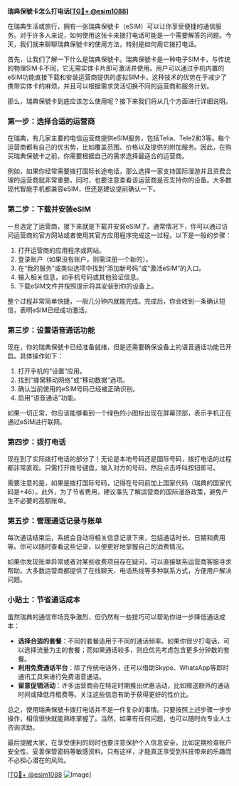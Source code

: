 **瑞典保號卡怎么打电话[[TG💪+ @esim1088](https://t.me/s/esim1088)]**

在瑞典生活或旅行，拥有一张瑞典保號卡（eSIM）可以让你享受便捷的通信服务。对于许多人来说，如何使用这张卡来拨打电话可能是一个需要解答的问题。今天，我们就来聊聊瑞典保號卡的使用方法，特别是如何用它拨打电话。

首先，让我们了解一下什么是瑞典保號卡。瑞典保號卡是一种电子SIM卡，与传统的物理SIM卡不同，它无需实体卡片即可激活并使用。用户可以通过手机内置的eSIM功能直接下载和安装运营商提供的虚拟SIM卡。这种技术的优势在于减少了携带实体卡的麻烦，并且可以根据需求灵活切换不同的运营商和服务计划。

那么，瑞典保號卡到底应该怎么使用呢？接下来我们将从几个方面进行详细说明。

### **第一步：选择合适的运营商**
在瑞典，有几家主要的电信运营商提供eSIM服务，包括Telia、Tele2和3等。每个运营商都有自己的优劣势，比如覆盖范围、价格以及提供的附加服务。因此，在购买瑞典保號卡之前，你需要根据自己的需求选择最适合的运营商。

例如，如果你经常需要拨打国际长途电话，那么选择一家支持国际漫游并且资费合理的运营商就非常重要。同时，也要注意查看该运营商是否支持你的设备。大多数现代智能手机都兼容eSIM，但还是建议提前确认一下。

### **第二步：下载并安装eSIM**
一旦选定了运营商，接下来就是下载并安装eSIM了。通常情况下，你可以通过访问运营商的官方网站或者使用其官方应用程序完成这一过程。以下是一般的步骤：

1. 打开运营商的应用程序或网站。
2. 登录账户（如果没有账户，则需注册一个新的）。
3. 在“我的服务”或类似选项中找到“添加新号码”或“激活eSIM”的入口。
4. 输入相关信息，如手机号码或其他验证信息。
5. 下载eSIM文件并按照提示将其安装到你的设备上。

整个过程非常简单快捷，一般几分钟内就能完成。完成后，你会收到一条确认短信，表明eSIM已经成功激活。

### **第三步：设置语音通话功能**
现在，你的瑞典保號卡已经准备就绪，但是还需要确保设备上的语音通话功能已开启。具体操作如下：

1. 打开手机的“设置”应用。
2. 找到“蜂窝移动网络”或“移动数据”选项。
3. 确认当前使用的eSIM号码已经被正确识别。
4. 启用“语音通话”功能。

如果一切正常，你应该能够看到一个绿色的小图标出现在屏幕顶部，表示手机正在通过eSIM进行联网。

### **第四步：拨打电话**
现在到了实际拨打电话的部分了！无论是本地号码还是国际号码，拨打电话的过程都非常直观。只需打开拨号键盘，输入对方的号码，然后点击呼叫按钮即可。

需要注意的是，如果是拨打国际号码，记得在号码前加上国家代码（瑞典的国家代码是+46）。此外，为了节省费用，建议事先了解运营商的国际漫游政策，避免产生不必要的高额账单。

### **第五步：管理通话记录与账单**
每次通话结束后，系统会自动将相关信息记录下来，包括通话时长、日期和费用等。你可以随时查看这些记录，以便更好地掌握自己的消费情况。

如果你发现账单异常或者对某些收费项目存在疑问，可以直接联系运营商客服寻求帮助。大多数运营商都提供了在线聊天、电话热线等多种联系方式，方便用户解决问题。

### **小贴士：节省通话成本**
虽然瑞典的通信市场竞争激烈，但仍然有一些技巧可以帮助你进一步降低通话成本：

- **选择合适的套餐**：不同的套餐适用于不同的通话频率。如果你很少打电话，可以选择流量为主的套餐；而如果通话较多，则应优先考虑包含更多分钟数的套餐。
- **利用免费通话平台**：除了传统电话外，还可以借助Skype、WhatsApp等即时通讯工具来进行免费语音通话。
- **留意促销活动**：许多运营商会在特定时期推出优惠活动，比如赠送额外的通话时间或降低月租费等。关注这些信息有助于获得更好的性价比。

总之，使用瑞典保號卡拨打电话并不是一件复杂的事情。只要按照上述步骤一步步操作，相信很快就能熟练掌握了。当然，如果有任何问题，也可以随时向专业人士咨询求助。

最后提醒大家，在享受便利的同时也要注意保护个人信息安全，比如定期检查账户安全性、妥善保管密码等敏感资料。只有这样，才能真正享受到科技带来的乐趣而不必担心潜在的风险。

[[TG💪+ @esim1088](https://t.me/s/esim1088) ![Image](https://i.postimg.cc/4NQfJmqS/Snipaste-2025-05-13-00-14-12.png)]